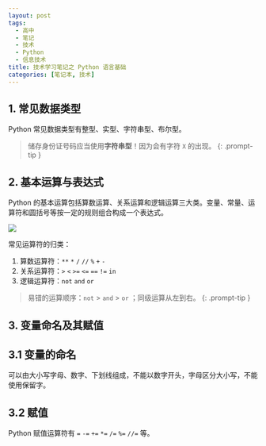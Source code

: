 ```yaml
---
layout: post
tags:
  - 高中
  - 笔记
  - 技术
  - Python
  - 信息技术
title: 技术学习笔记之 Python 语言基础
categories: [笔记本, 技术]
---
```


## 1. 常见数据类型
Python 常见数据类型有整型、实型、字符串型、布尔型。

> 储存身份证号码应当使用**字符串型**！因为会有字符 `X` 的出现。
{: .prompt-tip }

## 2. 基本运算与表达式
Python 的基本运算包括算数运算、关系运算和逻辑运算三大类。变量、常量、运算符和圆括号等按一定的规则组合构成一个表达式。

![](https://xhfs0.ztytech.com/CA107011/770d9ef3fc0344e9aacaaea5c32fdc8b.jpg)

常见运算符的归类：

1. 算数运算符：`**` `*` `/` `//` `%` `+` `-`
2. 关系运算符：`>` `<` `>=` `<=` `==` `!=` `in`
3. 逻辑运算符：`not` `and` `or`

> 易错的运算顺序：`not` > `and` > `or` ；同级运算从左到右。
{: .prompt-tip }

## 3. 变量命名及其赋值

## 3.1 变量的命名

可以由大小写字母、数字、下划线组成，不能以数字开头，字母区分大小写，不能使用保留字。

## 3.2 赋值

Python 赋值运算符有 `=` `-=` `+=` `*=` `/=` `%=` `//=` 等。